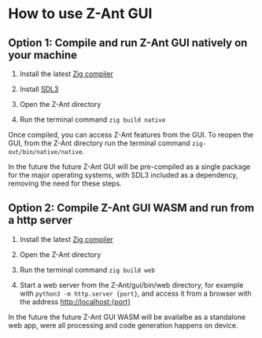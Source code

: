 # How to use Z-Ant GUI

## Option 1: Compile and run Z-Ant GUI natively on your machine

1. Install the latest [Zig compiler](https://ziglang.org/learn/getting-started/)

2. Install [SDL3](https://github.com/libsdl-org/SDL/releases)

3. Open the Z-Ant directory

4. Run the terminal command `zig build native`

Once compiled, you can access Z-Ant features from the GUI. To reopen the GUI, from the Z-Ant directory run the terminal command `zig-out/bin/native/native`.

In the future the future Z-Ant GUI will be pre-compiled as a single package for the major operating systems, with SDL3 included as a dependency, removing the need for these steps.

## Option 2: Compile Z-Ant GUI WASM and run from a http server

1. Install the latest [Zig compiler](https://ziglang.org/learn/getting-started/)

2. Open the Z-Ant directory

3. Run the terminal command `zig build web`

4. Start a web server from the Z-Ant/gui/bin/web directory, for example with `python3 -m http.server {port}`, and access it from a browser with the address [http://localhost:{port}](http://localhost:8000)

In the future the future Z-Ant GUI WASM will be availalbe as a standalone web app, were all processing and code generation happens on device.
